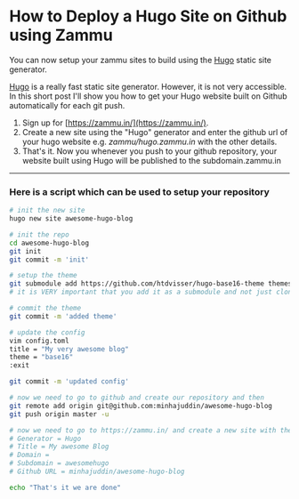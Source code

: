 # How to Deploy a Hugo Site on Github using Zammu

You can now setup your zammu sites to build using the [Hugo]() static site generator.

[Hugo](https://gohugo.io/) is a really fast static site generator. However, it is not
very accessible. In this short post I'll show you how to get your Hugo website
built on Github automatically for each git push.

 1. Sign up for [https://zammu.in/](https://zammu.in/).
 2. Create a new site using the "Hugo" generator and enter the
     github url of your hugo website e.g. *zammu/hugo.zammu.in* with the other
     details.
 3. That's it. Now you whenever you push to your github repository, your website
    built using Hugo will be published to the subdomain.zammu.in

- - -

### Here is a script which can be used to setup your repository

~~~bash
# init the new site
hugo new site awesome-hugo-blog

# init the repo
cd awesome-hugo-blog
git init
git commit -m 'init'

# setup the theme
git submodule add https://github.com/htdvisser/hugo-base16-theme themes/base16
# it is VERY important that you add it as a submodule and not just clone it

# commit the theme
git commit -m 'added theme'

# update the config
vim config.toml
title = "My very awesome blog"
theme = "base16"
:exit

git commit -m 'updated config'

# now we need to go to github and create our repository and then
git remote add origin git@github.com:minhajuddin/awesome-hugo-blog
git push origin master -u

# now we need to go to https://zammu.in/ and create a new site with the following  info
# Generator = Hugo
# Title = My awesome Blog
# Domain =
# Subdomain = awesomehugo
# Github URL = minhajuddin/awesome-hugo-blog

echo "That's it we are done"
~~~
